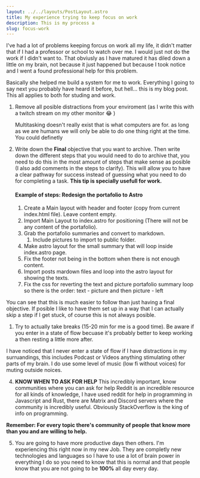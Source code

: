 ```yaml
---
layout: ../../layouts/PostLayout.astro
title: My experience trying to keep focus on work
description: This is my process a
slug: focus-work
---
```


I've had a lot of problems keeping forcus on work all my life, it didn't matter that if I had a professor or school to watch over me. I would just not do the work if I didn't want to. That obviusly as I have matured it has diled down a little on my brain, not because it just happened but because I took notice and I went a found professional help for this problem. 

Basically she helped me build a system for me to work. Everything I going to say next you probably have heard it before, but hell... this is my blog post. This all applies to both for studing and work.

1. Remove all posible distractions from your enviroment (as I write this with a twitch stream on my other monitor :joy: )

   Multitasking doesn't really exist that is what computers are for. as long as we are humans we will only be able to do one thing right at the time. You could definetly 
   
2. Write down the **Final** objective that you want to archive. Then write down the different steps that you would need to do to archive that, you need to do this in the most amount of steps that make sense as posible (I also add comments in the steps to clarify). This will allow you to have a clear pathway for success instead of guessing what you need to do for completing a task. **This tip is specially usefull for work.** 

   #### Example of steps: Redesign the portafolio to Astro

   1. Create a Main layout with header and footer (copy from current index.html file). Leave content empty.
   2. Import Main Layout to index.astro for positioning (There will not be any content of the portafolio).
   3. Grab the portafolio summaries and convert to markdown. 
      1. Include pictures to import to public folder. 
   4. Make astro layout for the small summary that will loop inside index.astro page. 
   5. Fix the footer not being in the bottom when there is not enough content.
   6. Import posts mardown files and loop into the astro layout for showing the texts.
   7. Fix the css for reverting the text and picture portafolio summary loop so there is the order:  text - picture and then picture - left

You can see that this is much easier to follow than just having a final objective. If posible I like to have them set up in a way that I can actually skip a step if I get stuck, of course this is not always posible.


1. Try to actually take breaks (15-20 min for me is a good time). Be aware if you enter in a state of flow becuase it's probably better to keep working a then resting a little more after. 
   
I have noticed that I never enter a state of flow if I have distractions in my surruandings, this includes Podcast or Videos anything stimulating other parts of my brain. I do use some level of music (low fi without voices) for muting outside noices. 

4. **KNOW WHEN TO ASK FOR HELP**  This incredibly important, know communities where you can ask for help Reddit is an incredible resource for all kinds of knowledge, I have used reddit for help in programming in Javascript and Rust, there are Matrix and Discord servers where the community is incredibly useful. Obviously StackOverflow is the king of info on programming.  
   
**Remember: For every topic there's community of people that know more than you and are willing to help.**

5. You are going to have more productive days then others. I'm experiencing this right now in my new Job. They are completly new technologies and languages so I have to use a lot of brain power in everything I do so you need to know that this is normal and that people know that you are not going to be **100%** all day every day.
